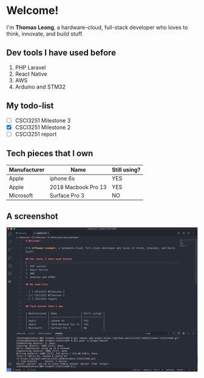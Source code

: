 # Welcome!

I'm **Thomas Leong**, a hardware-cloud, full-stack developer who loves to think, innovate, and build stuff.

## Dev tools I have used before

1. PHP Laravel
2. React Native
3. AWS
4. Arduino and STM32

## My todo-list

- [ ] CSCI3251 Milestone 3
- [x] CSCI3251 Milestone 2
- [ ] CSCI3251 report

## Tech pieces that I own

| Manufacturer | Name                | Still using? |
| ------------ | ------------------- | ------------ |
| Apple        | iphone 6s           | YES          |
| Apple        | 2018 Macbook Pro 13 | YES          |
| Microsoft    | Surface Pro 3       | NO           |

## A screenshot

![screenshot](screenshot.png?raw=true)
